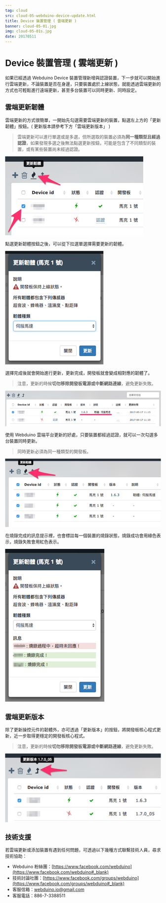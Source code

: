 ```yaml
---
tag: cloud
src: cloud-05-webduino-device-update.html
title: Device 裝置管理 ( 雲端更新 )
banner: cloud-05-01.jpg
img: cloud-05-01s.jpg
date: 20170511
---
```


<!-- @@master  = ../../_layout.html-->

<!-- @@block  =  meta-->

<title>Device 裝置管理 ( 雲端更新 ) :::: Webduino = Web × Arduino</title>

<meta name="description" content="如果已經透過 Webduino Device 裝置管理新增與認證裝置，下一步就可以開始進行雲端更新，不論裝置是否在身邊，只要裝置處於上線狀態，就能透過雲端更新的方式也可輕鬆進行遠端更新，甚至多台裝置可以同時更新、同時設定。">

<meta itemprop="description" content="如果已經透過 Webduino Device 裝置管理新增與認證裝置，下一步就可以開始進行雲端更新，不論裝置是否在身邊，只要裝置處於上線狀態，就能透過雲端更新的方式也可輕鬆進行遠端更新，甚至多台裝置可以同時更新、同時設定。">

<meta property="og:description" content="如果已經透過 Webduino Device 裝置管理新增與認證裝置，下一步就可以開始進行雲端更新，不論裝置是否在身邊，只要裝置處於上線狀態，就能透過雲端更新的方式也可輕鬆進行遠端更新，甚至多台裝置可以同時更新、同時設定。">

<meta property="og:title" content="Device 裝置管理 ( 雲端更新 )" >

<meta property="og:url" content="https://webduino.io/tutorials/cloud-05-webduino-device-update.html">

<meta property="og:image" content="https://webduino.io/img/tutorials/cloud-05-01s.jpg">

<meta itemprop="image" content="https://webduino.io/img/tutorials/cloud-05-01s.jpg">

<include src="../_include-tutorials.html"></include>

<!-- @@close-->

<!-- @@block  =  preAndNext-->

<include src="../_include-tutorials-content.html"></include>

<!-- @@close-->


<!-- @@block  =  tutorials-->
# Device 裝置管理 ( 雲端更新 )

如果已經透過 Webduino Device 裝置管理新增與認證裝置，下一步就可以開始進行雲端更新，不論裝置是否在身邊，只要裝置處於上線狀態，就能透過雲端更新的方式也可輕鬆進行遠端更新，甚至多台裝置可以同時更新、同時設定。

## 雲端更新韌體

雲端更新的方式很簡單，一開始先勾選需要雲端更新的裝置，點選左上方的「更新韌體」按鈕。( 更新版本請參考下方「雲端更新版本」 )

> 雲端更新可以進行單選或是多選，但所選取的裝置必須為**同一種類型且經過認證**，如果發現多選之後無法點選更新按鈕，可能是包含了不同類型的裝置，或有某些裝置尚未經過認證。

![](../img/tutorials/cloud-05-02.jpg)

點選更新韌體按鈕之後，可以從下拉選單選擇需要更新的韌體。

![](../img/tutorials/cloud-05-03.jpg)

選擇完成後就會開始進行更新，更新完成，開發板就會變成相對應的韌體了。

> 注意，更新的時候**切勿移除開發板電源或中斷網路連線**，避免更新失敗。

![](../img/tutorials/cloud-05-04.jpg)

使用 Webduino 雲端平台更新的好處，只要裝置都經過認證，就可以一次勾選多台裝置同時更新。

> 同時更新必須為同一種類型的開發板。

![](../img/tutorials/cloud-05-05.jpg)

在燒錄完成的訊息提示裡，也會標註每一個裝置的燒錄狀態，燒錄成功會用綠色表示，燒錄失敗會用紅色表示。

![](../img/tutorials/cloud-05-06.jpg)



## 雲端更新版本

除了更新操控元件的韌體外，亦可透過「更新版本」的按鈕，將開發板核心程式更新，近一步取得更穩定的開發板核心程式。

> 注意，更新的時候**切勿移除開發板電源或中斷網路連線**，避免更新失敗。

![](../img/tutorials/cloud-05-07.jpg)

## 技術支援

若雲端更新或添加裝置有遇到任何問題，可透過以下幾種方式聯繫技術人員，尋求技術協助：

- Webduino 粉絲團：[https://www.facebook.com/webduino](https://www.facebook.com/webduino#_blank)
- 技術討論社團：[https://www.facebook.com/groups/webduino](https://www.facebook.com/groups/webduino#_blank)
- 客服信箱：[webduino.io@gmail.com](mailto:webduino.io@gmail.com#_blank)
- 客服電話：886-7-3388511



<!-- @@close-->
